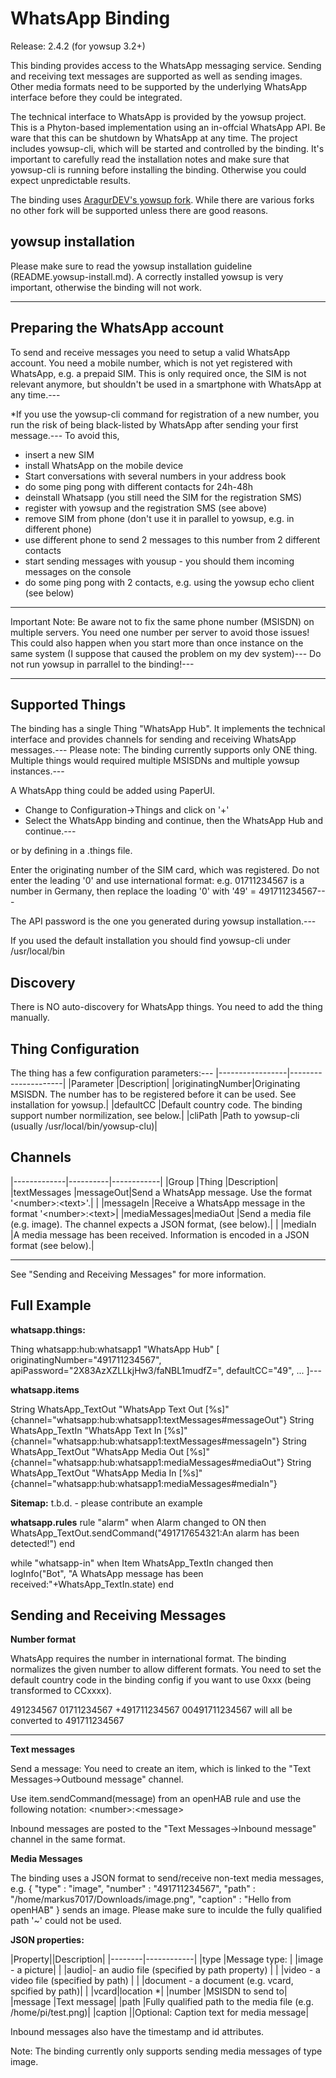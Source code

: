 # WhatsApp Binding

Release: 2.4.2 (for yowsup 3.2+)

This binding provides access to the WhatsApp messaging service. Sending and receiving text messages are supported as well as sending images. Other media formats need to be supported by the underlying WhatsApp interface before they could be integrated.

The technical interface to WhatsApp is provided by the yowsup project. This is a Phyton-based implementation using an in-offcial WhatsApp API. Be ware that this can be shutdown by WhatsApp at any time.  The project includes yowsup-cli, which will be started and controlled by the binding. It's important to carefully read the installation notes and make sure that yowsup-cli is running before installing the binding. Otherwise you could expect unpredictable results.

The binding uses <a href="https://github.com/AragurDEV">AragurDEV's yowsup fork</a>. While there are various forks no other fork will be supported unless there are good reasons. 

## yowsup installation ##


Please make sure to read the yowsup installation guideline (README.yowsup-install.md). A correctly installed yowsup is very important, otherwise the binding will not work.

---

## Preparing the WhatsApp account

To send and receive messages you need to setup a valid WhatsApp account.  You need a mobile number, which is not yet registered with WhatsApp, e.g. a prepaid SIM. This is only required once, the SIM is not relevant anymore, but shouldn't be used in a smartphone with WhatsApp at any time.---

*If you use the yowsup-cli command for registration of a new number, you run the risk of being black-listed by WhatsApp after sending your first message.--- 
To avoid this,

- insert a new SIM
- install WhatsApp on the mobile device
- Start conversations with several numbers in your address book 
- do some ping pong with different contacts for 24h-48h
- deinstall Whatsapp (you still need the SIM for the registration SMS)
- register with yowsup and the registration SMS (see above)
- remove SIM from phone (don't use it in parallel to yowsup, e.g. in  different phone)
- use different phone to send 2 messages to this number from 2 different contacts
- start sending messages with yousup - you should them incoming messages on the console
- do some ping pong with 2 contacts, e.g. using the yowsup echo client (see below)

---

Important Note:
Be aware not to fix the same phone number (MSISDN) on multiple servers. You need one number per server to avoid those issues!
This could also happen when you start more than once instance on the same system (I suppose that caused the problem on my dev system)---
Do not run yowsup in parrallel to the binding!---

---

## Supported Things

The binding has a single Thing "WhatsApp Hub". It implements the technical interface and provides channels for sending and receiving WhatsApp messages.---
Please note: The binding currently supports only ONE thing. Multiple things would required multiple MSISDNs and multiple yowsup instances.---

A WhatsApp thing could be added using PaperUI. 
- Change to Configuration-&gt;Things and click on '+'
- Select the WhatsApp binding and continue, then the WhatsApp Hub and continue.---

or by defining in a .things file.

Enter the originating number of the SIM card, which was registered. Do not enter the leading '0' and use international format:
e.g. 01711234567 is a number in Germany, then replace the loading '0' with '49' = 491711234567---

The API password is the one you generated during yowsup installation.---

If you used the default installation you should find yowsup-cli under /usr/local/bin

## Discovery

There is NO auto-discovery for WhatsApp things. You need to add the thing manually.


## Thing Configuration

The thing has a few configuration parameters:---
|-----------------|---------------------|
|Parameter        |Description|
|originatingNumber|Originating MSISDN. The number has to be registered before it can be used. See installation for yowsup.|
|defaultCC        |Default country code. The binding support number normilization, see below.|
|cliPath          |Path to yowsup-cli (usually /usr/local/bin/yowsup-clu)|

## Channels

|-------------|----------|------------|
|Group        |Thing     |Description|
|textMessages |messageOut|Send a WhatsApp message. Use the format '&lt;number&gt;:&lt;text&gt;'.|
|             |messageIn |Receive a WhatsApp message in the format '&lt;number&gt;:&lt;text&gt;|
|mediaMessages|mediaOut  |Send a media file (e.g. image). The channel expects a JSON format, (see below).|
|             |mediaIn   |A media message has been received. Information is encoded in a JSON format (see below).|

---

See "Sending and Receiving Messages" for more information.

## Full Example

**whatsapp.things:**

Thing whatsapp:hub:whatsapp1 "WhatsApp Hub" [ originatingNumber="491711234567", apiPassword="2X83AzXZLLkjHw3/faNBL1mudfZ=", defaultCC="49", ... ]---

**whatsapp.items**

String WhatsApp_TextOut "WhatsApp Text  Out [%s]"  {channel="whatsapp:hub:whatsapp1:textMessages#messageOut"}
String WhatsApp_TextIn  "WhatsApp Text  In [%s]"   {channel="whatsapp:hub:whatsapp1:textMessages#messageIn"}
String WhatsApp_TextOut "WhatsApp Media Out [%s]"  {channel="whatsapp:hub:whatsapp1:mediaMessages#mediaOut"}
String WhatsApp_TextOut "WhatsApp Media In [%s]"   {channel="whatsapp:hub:whatsapp1:mediaMessages#mediaIn"}

**Sitemap:**
t.b.d. - please contribute an example

**whatsapp.rules**
rule "alarm"
when
    Alarm changed to ON
then
    WhatsApp_TextOut.sendCommand("491717654321:An alarm has been detected!")
end

while "whatsapp-in"
when
    Item WhatsApp_TextIn changed
then
    logInfo("Bot", "A WhatsApp message has been received:"+WhatsApp_TextIn.state)
end

## Sending and Receiving Messages

**Number format**

WhatsApp requires the number in international format. The binding normalizes the given number to allow different formats. You need to set the default country code in the binding config if you want to use 0xxx (being transformed to CCxxxx).

491234567
01711234567
+491711234567 
00491711234567
will all be converted to 491711234567

---

**Text messages**

Send a message: You need to create an item, which is linked to the "Text Messages->Outbound message" channel.

Use item.sendCommand(message) from an openHAB rule and use the following notation: &lt;number&gt;:&lt;message&gt;

Inbound messages are posted to the "Text Messages->Inbound message" channel in the same format.

**Media Messages**

The binding uses a JSON format to send/receive non-text media messages, e.g.
{ "type" : "image", "number" : "491711234567", "path" : "/home/markus7017/Downloads/image.png", "caption" : "Hello from openHAB" }
sends an image. Please make sure to inculde the fully qualified path '~' could not be used.

**JSON properties:**

|Property||Description|
|--------|------------|
|type    |Message type:
|        |image - a picture|
|        |audio|- an audio file (specified by path property) |
|        |video - a video file (specified by path) |
|        |document - a document (e.g. vcard, spcified by path)|
|        |vcard|location *|
|number  |MSISDN to send to|
|message |Text message|
|path    |Fully qualified path to the media file (e.g. /home/pi/test.png)|
|caption ||Optional: Caption text for media message|


Inbound messages also have the timestamp and id attributes.

Note: The binding currently only supports sending media messages of type image.


